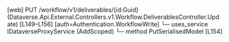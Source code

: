 [web] PUT /workflow/v1/deliverables/{id:Guid}  (Dataverse.Api.External.Controllers.v1.Workflow.DeliverablesController.Update)  [L149–L156] [auth=Authentication.WorkflowWrite]
  └─ uses_service IDataverseProxyService (AddScoped)
    └─ method PutSerialisedModel [L154]

